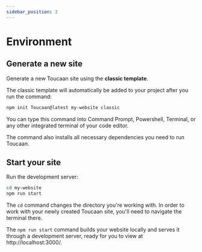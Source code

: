 ```yaml
---
sidebar_position: 2
---
```


# Environment

## Generate a new site

Generate a new Toucaan site using the **classic template**.

The classic template will automatically be added to your project after you run the command:

```bash
npm init Toucaan@latest my-website classic
```

You can type this command into Command Prompt, Powershell, Terminal, or any other integrated terminal of your code editor.

The command also installs all necessary dependencies you need to run Toucaan.

## Start your site

Run the development server:

```bash
cd my-website
npm run start
```

The `cd` command changes the directory you're working with. In order to work with your newly created Toucaan site, you'll need to navigate the terminal there.

The `npm run start` command builds your website locally and serves it through a development server, ready for you to view at http://localhost:3000/.
